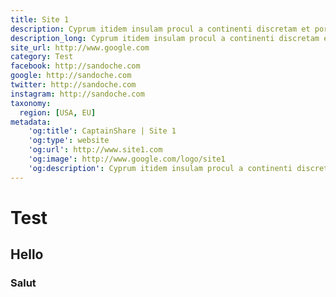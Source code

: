 ```yaml
---
title: Site 1
description: Cyprum itidem insulam procul a continenti discretam et portuosam inter municipia crebra urbes duae faciunt claram Salamis et Paphus
description_long: Cyprum itidem insulam procul a continenti discretam et portuosam inter municipia crebra urbes duae faciunt claram Salamis et Paphus, altera Iovis delubris altera Veneris templo insignis. tanta autem tamque multiplici fertilitate abundat rerum omnium eadem Cyprus ut nullius externi indigens adminiculi indigenis viribus a fundamento ipso carinae ad supremos usque carbasos aedificet onerariam navem omnibusque armamentis instructam mari committat.
site_url: http://www.google.com
category: Test
facebook: http://sandoche.com
google: http://sandoche.com
twitter: http://sandoche.com
instagram: http://sandoche.com
taxonomy:
  region: [USA, EU]
metadata:
    'og:title': CaptainShare | Site 1
    'og:type': website
    'og:url': http://www.site1.com
    'og:image': http://www.google.com/logo/site1
    'og:description': Cyprum itidem insulam procul a continenti discretam et portuosam inter municipia crebra urbes duae faciunt claram Salamis et Paphus
---
```


# Test

## Hello

### Salut

